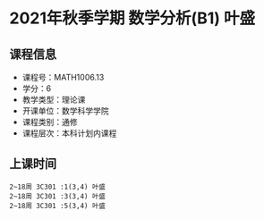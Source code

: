 # 2021年秋季学期 数学分析(B1) 叶盛






## 课程信息

- 课程号：MATH1006.13
- 学分：6
- 教学类型：理论课
- 开课单位：数学科学学院
- 课程类别：通修
- 课程层次：本科计划内课程

## 上课时间

```
2~18周 3C301 :1(3,4) 叶盛
2~18周 3C301 :3(3,4) 叶盛
2~18周 3C301 :5(3,4) 叶盛
```

